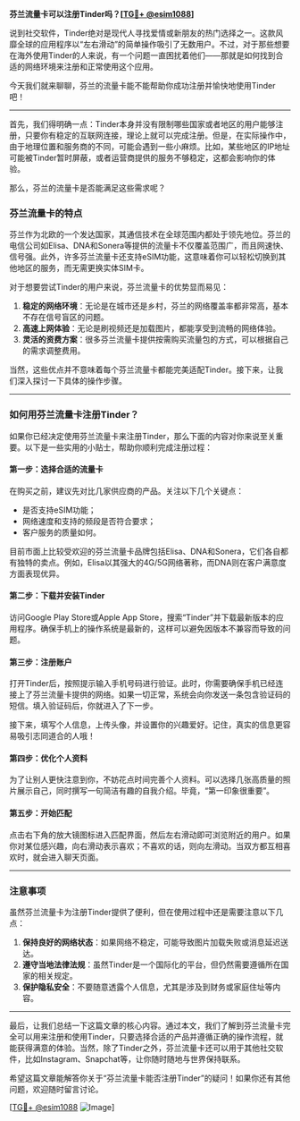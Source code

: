**芬兰流量卡可以注册Tinder吗？[[TG💪+ @esim1088](https://t.me/s/esim1088)]**

说到社交软件，Tinder绝对是现代人寻找爱情或新朋友的热门选择之一。这款风靡全球的应用程序以“左右滑动”的简单操作吸引了无数用户。不过，对于那些想要在海外使用Tinder的人来说，有一个问题一直困扰着他们——那就是如何找到合适的网络环境来注册和正常使用这个应用。

今天我们就来聊聊，芬兰的流量卡能不能帮助你成功注册并愉快地使用Tinder吧！

---

首先，我们得明确一点：Tinder本身并没有限制哪些国家或者地区的用户能够注册，只要你有稳定的互联网连接，理论上就可以完成注册。但是，在实际操作中，由于地理位置和服务商的不同，可能会遇到一些小麻烦。比如，某些地区的IP地址可能被Tinder暂时屏蔽，或者运营商提供的服务不够稳定，这都会影响你的体验。

那么，芬兰的流量卡是否能满足这些需求呢？

### 芬兰流量卡的特点

芬兰作为北欧的一个发达国家，其通信技术在全球范围内都处于领先地位。芬兰的电信公司如Elisa、DNA和Sonera等提供的流量卡不仅覆盖范围广，而且网速快、信号强。此外，许多芬兰流量卡还支持eSIM功能，这意味着你可以轻松切换到其他地区的服务，而无需更换实体SIM卡。

对于想要尝试Tinder的用户来说，芬兰流量卡的优势显而易见：

1. **稳定的网络环境**：无论是在城市还是乡村，芬兰的网络覆盖率都非常高，基本不存在信号盲区的问题。
2. **高速上网体验**：无论是刷视频还是加载图片，都能享受到流畅的网络体验。
3. **灵活的资费方案**：很多芬兰流量卡提供按需购买流量包的方式，可以根据自己的需求调整费用。

当然，这些优点并不意味着每个芬兰流量卡都能完美适配Tinder。接下来，让我们深入探讨一下具体的操作步骤。

---

### 如何用芬兰流量卡注册Tinder？

如果你已经决定使用芬兰流量卡来注册Tinder，那么下面的内容对你来说至关重要。以下是一些实用的小贴士，帮助你顺利完成注册过程：

#### 第一步：选择合适的流量卡
在购买之前，建议先对比几家供应商的产品。关注以下几个关键点：
- 是否支持eSIM功能；
- 网络速度和支持的频段是否符合要求；
- 客户服务的质量如何。

目前市面上比较受欢迎的芬兰流量卡品牌包括Elisa、DNA和Sonera，它们各自都有独特的卖点。例如，Elisa以其强大的4G/5G网络著称，而DNA则在客户满意度方面表现优异。

#### 第二步：下载并安装Tinder
访问Google Play Store或Apple App Store，搜索“Tinder”并下载最新版本的应用程序。确保手机上的操作系统是最新的，这样可以避免因版本不兼容而导致的问题。

#### 第三步：注册账户
打开Tinder后，按照提示输入手机号码进行验证。此时，你需要确保手机已经连接上了芬兰流量卡提供的网络。如果一切正常，系统会向你发送一条包含验证码的短信。填入验证码后，你就进入了下一步。

接下来，填写个人信息，上传头像，并设置你的兴趣爱好。记住，真实的信息更容易吸引志同道合的人哦！

#### 第四步：优化个人资料
为了让别人更快注意到你，不妨花点时间完善个人资料。可以选择几张高质量的照片展示自己，同时撰写一句简洁有趣的自我介绍。毕竟，“第一印象很重要”。

#### 第五步：开始匹配
点击右下角的放大镜图标进入匹配界面，然后左右滑动即可浏览附近的用户。如果你对某位感兴趣，向右滑动表示喜欢；不喜欢的话，则向左滑动。当双方都互相喜欢时，就会进入聊天页面。

---

### 注意事项

虽然芬兰流量卡为注册Tinder提供了便利，但在使用过程中还是需要注意以下几点：

1. **保持良好的网络状态**：如果网络不稳定，可能导致图片加载失败或消息延迟送达。
2. **遵守当地法律法规**：虽然Tinder是一个国际化的平台，但仍然需要遵循所在国家的相关规定。
3. **保护隐私安全**：不要随意透露个人信息，尤其是涉及到财务或家庭住址等内容。

---

最后，让我们总结一下这篇文章的核心内容。通过本文，我们了解到芬兰流量卡完全可以用来注册和使用Tinder，只要选择合适的产品并遵循正确的操作流程，就能获得满意的体验。当然，除了Tinder之外，芬兰流量卡还可以用于其他社交软件，比如Instagram、Snapchat等，让你随时随地与世界保持联系。

希望这篇文章能解答你关于“芬兰流量卡能否注册Tinder”的疑问！如果你还有其他问题，欢迎随时留言讨论。

[[TG💪+ @esim1088](https://t.me/s/esim1088) ![Image](https://i.postimg.cc/4NQfJmqS/Snipaste-2025-05-13-00-14-12.png)]